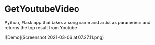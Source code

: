# GetYoutubeVideo
Python, Flask app that takes a song name and artist as parameters and returns the top result from Youtube

![Demo](Screenshot 2021-03-06 at 07.27.11.png)
